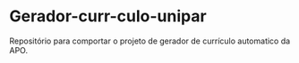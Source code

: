 # Gerador-curr-culo-unipar
Repositório para comportar o projeto de gerador de currículo automatico da APO.
